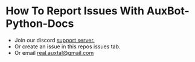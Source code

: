 # How To Report Issues With AuxBot-Python-Docs

* Join our discord [support server.](https://discord.gg/BmPNn6T)
* Or create an issue in this repos issues tab.
* Or email real.auxtal@gmail.com

